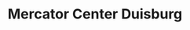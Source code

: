 ---
title: "Mercator Center Duisburg"
url: /duisburg/mercator-center-duisburg/
shop: Einkaufszentrum
---